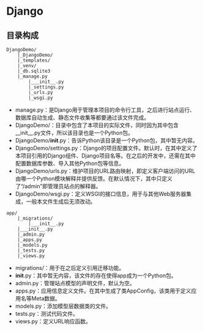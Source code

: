 # Django

## 目录构成

```
DjangoDemo/
    |_DjangoDemo/
    |_templates/
    |_venv/
    |_db.sqlite3
    |_manage.py
        |___init__.py
        |_settings.py
        |_urls.py
        |_wsgi.py
```

* manage.py：是Django用于管理本项目的命令行工具，之后进行站点运行、数据库自动生成、静态文件收集等都要通过该文件完成。
* DjangoDemo/：目录中包含了本项目的实际文件，同时因为其中包含__init__.py文件，所以该目录也是一个Python包。
* DjangoDemo/__init__.py：告诉Python该目录是一个Python包，其中暂无内容。
* DjangoDemo/settings.py：Django的项目配置文件。默认时，在其中定义了本项目引用的Django组件、Django项目名等。在之后的开发中，还需在其中配置数据库参数、导入其他Python包等信息。
* DjangoDemo/urls.py：维护项目的URL路由映射，即定义客户端访问的URL由哪一个Python模块解释并提供反馈。在默认情况下，其中只定义了“/admin”即管理员站点的解释器。
* DjangoDemo/wsgi.py：定义WSGI的接口信息，用于与其他Web服务器集成，一般本文件生成后无须改动。

```
app/
    |_migrations/
        |___init__.py
    |___init__.py
    |_admin.py
    |_apps.py
    |_models.py
    |_tests.py
    |_views.py
```

* migrations/：用于在之后定义引用迁移功能。
* __init__.py：其中暂无内容，该文件的存在使得app成为一个Python包。
* admin.py：管理站点模型的声明文件，默认为空。
* apps.py：应用信息定义文件。在其中生成了类AppConfig，该类用于定义应用名等Meta数据。
* models.py：添加模型层数据类的文件。
* tests.py：测试代码文件。
* views.py：定义URL响应函数。
